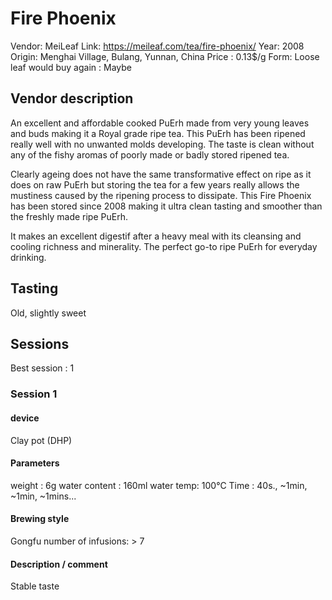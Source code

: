 # Fire Phoenix

Vendor: MeiLeaf
Link: https://meileaf.com/tea/fire-phoenix/
Year: 2008
Origin: Menghai Village, Bulang, Yunnan, China 
Price : 0.13$/g
Form: Loose leaf
would buy again : Maybe

## Vendor description 

An excellent and affordable cooked PuErh made from very young leaves and buds making it a Royal grade ripe tea. This PuErh has been ripened really well with no unwanted molds developing. The taste is clean without any of the fishy aromas of poorly made or badly stored ripened tea.

Clearly ageing does not have the same transformative effect on ripe as it does on raw PuErh but storing the tea for a few years really allows the mustiness caused by the ripening process to dissipate. This Fire Phoenix has been stored since 2008 making it ultra clean tasting and smoother than the freshly made ripe PuErh.

It makes an excellent digestif after a heavy meal with its cleansing and cooling richness and minerality. The perfect go-to ripe PuErh for everyday drinking.

## Tasting

Old, slightly sweet

## Sessions

Best session : 1

### Session 1

#### device 

Clay pot (DHP)

#### Parameters

weight : 6g
water content : 160ml
water temp: 100°C
Time : 40s., ~1min, ~1min, ~1mins...

#### Brewing style

Gongfu
number of infusions: > 7

#### Description / comment

Stable taste